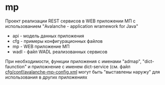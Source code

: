 # mp
Проект реализации REST сервисов в WEB приложении МП с использованием "Avalanche - application wramework for Java"

* api  - модель данных приложения
* cfg  - примеры конфигурационных файлов
* mp   - WEB приложение МП
* wadl - файл WADL реализованных сервисов

При необходимости, функции приложения с именами "admap", "dict-faunction" и приложнение с именем dict-service (см. файл [cfg/conf/avalanche-mp-config.xml](mp/cfg/conf/avalanche-mp-config.xml) могут быть "выставлены наружу" для использования в других приложениях

